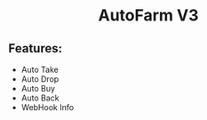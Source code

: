 <div align="center">
  
# AutoFarm V3
  
</div>



## Features:
- Auto Take
- Auto Drop
- Auto Buy
- Auto Back
- WebHook Info


